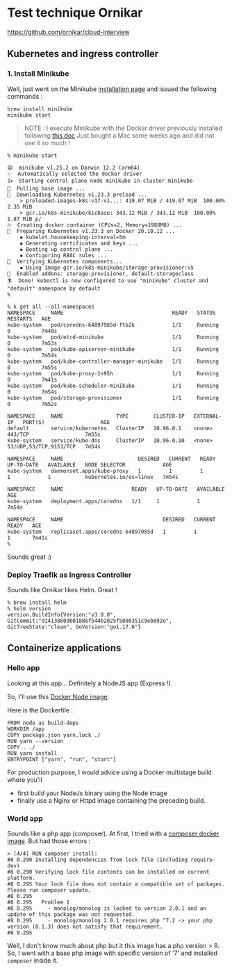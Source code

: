 # Test technique Ornikar

https://github.com/ornikar/cloud-interview

## Kubernetes and ingress controller
### 1. Install Minikube

Well, just went on the Minikube [installation page](https://minikube.sigs.k8s.io/docs/start/) and issued the following commands :

```
brew install minikube
minikube start
```

> NOTE : I execute Minikube with the Docker driver previously installed following [this doc](https://docs.docker.com/desktop/mac/install/)
> Just bought a Mac some weeks ago and did not use it so much !

```
% minikube start

😄  minikube v1.25.2 on Darwin 12.2 (arm64)
✨  Automatically selected the docker driver
👍  Starting control plane node minikube in cluster minikube
🚜  Pulling base image ...
💾  Downloading Kubernetes v1.23.3 preload ...
    > preloaded-images-k8s-v17-v1...: 419.07 MiB / 419.07 MiB  100.00% 2.35 MiB
    > gcr.io/k8s-minikube/kicbase: 343.12 MiB / 343.12 MiB  100.00% 1.87 MiB p/
🔥  Creating docker container (CPUs=2, Memory=1988MB) ...
🐳  Preparing Kubernetes v1.23.3 on Docker 20.10.12 ...
    ▪ kubelet.housekeeping-interval=5m
    ▪ Generating certificates and keys ...
    ▪ Booting up control plane ...
    ▪ Configuring RBAC rules ...
🔎  Verifying Kubernetes components...
    ▪ Using image gcr.io/k8s-minikube/storage-provisioner:v5
🌟  Enabled addons: storage-provisioner, default-storageclass
🏄  Done! kubectl is now configured to use "minikube" cluster and "default" namespace by default
% 
```

```
% k get all --all-namespaces
NAMESPACE     NAME                                   READY   STATUS    RESTARTS   AGE
kube-system   pod/coredns-64897985d-ftb2k            1/1     Running   0          7m40s
kube-system   pod/etcd-minikube                      1/1     Running   0          7m53s
kube-system   pod/kube-apiserver-minikube            1/1     Running   0          7m54s
kube-system   pod/kube-controller-manager-minikube   1/1     Running   0          7m55s
kube-system   pod/kube-proxy-2x95h                   1/1     Running   0          7m41s
kube-system   pod/kube-scheduler-minikube            1/1     Running   0          7m54s
kube-system   pod/storage-provisioner                1/1     Running   0          7m52s

NAMESPACE     NAME                 TYPE        CLUSTER-IP   EXTERNAL-IP   PORT(S)                  AGE
default       service/kubernetes   ClusterIP   10.96.0.1    <none>        443/TCP                  7m55s
kube-system   service/kube-dns     ClusterIP   10.96.0.10   <none>        53/UDP,53/TCP,9153/TCP   7m54s

NAMESPACE     NAME                        DESIRED   CURRENT   READY   UP-TO-DATE   AVAILABLE   NODE SELECTOR            AGE
kube-system   daemonset.apps/kube-proxy   1         1         1       1            1           kubernetes.io/os=linux   7m54s

NAMESPACE     NAME                      READY   UP-TO-DATE   AVAILABLE   AGE
kube-system   deployment.apps/coredns   1/1     1            1           7m54s

NAMESPACE     NAME                                DESIRED   CURRENT   READY   AGE
kube-system   replicaset.apps/coredns-64897985d   1         1         1       7m41s
% 
```

Sounds great :)

### Deploy Traefik as Ingress Controller

Sounds like Ornikar likes Helm. Great !

```
% brew install helm
% helm version
version.BuildInfo{Version:"v3.8.0", GitCommit:"d14138609b01886f544b2025f5000351c9eb092e", GitTreeState:"clean", GoVersion:"go1.17.6"}
```


## Containerize applications

### Hello app

Looking at this app... Definitely a NodeJS app (Express !).

So, I'll use this [Docker Node image](https://hub.docker.com/_/node).

Here is the Dockerfile :
```
FROM node as build-deps
WORKDIR /app
COPY package.json yarn.lock ./
RUN yarn --version
COPY . ./
RUN yarn install
ENTRYPOINT ["yarn", "run", "start"]
```

For production purpose, I would advice using a Docker multistage build where you'll
- first build your NodeJs binary using the Node image
- finally use a Nginx or Httpd image containing the preceding build.

### World app

Sounds like a php app (composer).
At first, I tried with a [composer docker image](https://hub.docker.com/_/composer).
But had those errors :
```
> [4/4] RUN composer install:
#8 0.290 Installing dependencies from lock file (including require-dev)
#8 0.290 Verifying lock file contents can be installed on current platform.
#8 0.295 Your lock file does not contain a compatible set of packages. Please run composer update.
#8 0.295 
#8 0.295   Problem 1
#8 0.295     - monolog/monolog is locked to version 2.0.1 and an update of this package was not requested.
#8 0.295     - monolog/monolog 2.0.1 requires php ^7.2 -> your php version (8.1.3) does not satisfy that requirement.
#8 0.295 
```

Well, I don't know much about php but it this image has a php version > 8. 
So, I went with a base php image with specific version of '7' and installed `composer` inside it.